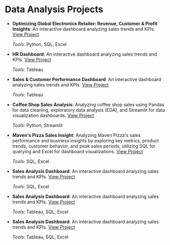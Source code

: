 # Data Analysis Projects

- **Optimizing Global Electronics Retailer: Revenue, Customer & Profit Insights**:  An interactive dashboard analyzing sales trends and KPIs. [View Project](https://github.com/karlyndiary/Optimizing-Global-Electronics-Retailer-Sales-Insights)

  _Tools_: Python, SQL, Excel

- **HR Dashboard**: An interactive dashboard analyzing sales trends and KPIs. [View Project](https://github.com/karlyndiary/HR-Dashboard)

  _Tools_: Tableau
  
- **Sales & Customer Performance Dashboard**: An interactive dashboard analyzing sales trends and KPIs. [View Project](https://github.com/karlyndiary/Sales-and-Customer-Performance-Dashboard)

  _Tools_: Tableau

- **Coffee Shop Sales Analysis**: Analyzing coffee shop sales using Pandas for data cleaning, exploratory data analysis (EDA), and Streamlit for data visualization dashboards. [View Project](https://github.com/karlyndiary/Coffee-Shop-Sales-Analysis)

  _Tools_: Python, Streamlit

- **Maven's Pizza Sales Insight**: Analyzing Maven Pizza's sales performance and business insights by exploring key metrics, product trends, customer behavior, and peak sales periods, utilizing SQL for querying and Excel for dashboard visualizations. [View Project](https://github.com/karlyndiary/Mavens-Pizza-Sales-Insight)

  _Tools_: SQL, Excel

- **Sales Analysis Dashboard**: An interactive dashboard analyzing sales trends and KPIs. [View Project]()

  _Tools_: SQL, Excel

- **Sales Analysis Dashboard**: An interactive dashboard analyzing sales trends and KPIs. [View Project]()

  _Tools_: Tableau, SQL, Excel

- **Sales Analysis Dashboard**: An interactive dashboard analyzing sales trends and KPIs. [View Project]()

  _Tools_: Tableau, SQL, Excel
